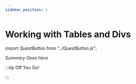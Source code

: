 ```yaml
---
sidebar_position: 1
---
```


# Working with Tables and Divs
import QuestButton from "../QuestButton.js";

_Summary Goes Here_

:::tip Off You Go!

<QuestButton text="Quest" />

:::

